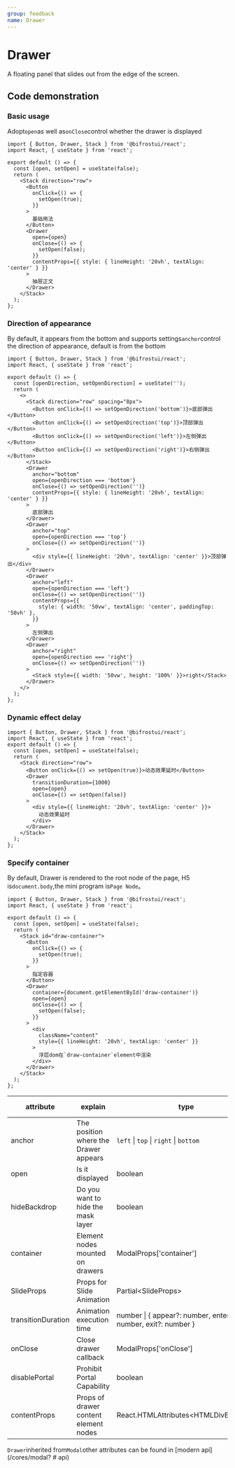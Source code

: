 ```yaml
---
group: feedback
name: Drawer
---
```


# Drawer

A floating panel that slides out from the edge of the screen.

## Code demonstration

### Basic usage

Adopt`open`as well as`onClose`control whether the drawer is displayed

```tsx
import { Button, Drawer, Stack } from '@bifrostui/react';
import React, { useState } from 'react';

export default () => {
  const [open, setOpen] = useState(false);
  return (
    <Stack direction="row">
      <Button
        onClick={() => {
          setOpen(true);
        }}
      >
        基础用法
      </Button>
      <Drawer
        open={open}
        onClose={() => {
          setOpen(false);
        }}
        contentProps={{ style: { lineHeight: '20vh', textAlign: 'center' } }}
      >
        抽屉正文
      </Drawer>
    </Stack>
  );
};
```

### Direction of appearance

By default, it appears from the bottom and supports settings`anchor`control the direction of appearance, default is from the bottom

```tsx
import { Button, Drawer, Stack } from '@bifrostui/react';
import React, { useState } from 'react';

export default () => {
  const [openDirection, setOpenDirection] = useState('');
  return (
    <>
      <Stack direction="row" spacing="8px">
        <Button onClick={() => setOpenDirection('bottom')}>底部弹出</Button>
        <Button onClick={() => setOpenDirection('top')}>顶部弹出</Button>
        <Button onClick={() => setOpenDirection('left')}>左侧弹出</Button>
        <Button onClick={() => setOpenDirection('right')}>右侧弹出</Button>
      </Stack>
      <Drawer
        anchor="bottom"
        open={openDirection === 'bottom'}
        onClose={() => setOpenDirection('')}
        contentProps={{ style: { lineHeight: '20vh', textAlign: 'center' } }}
      >
        底部弹出
      </Drawer>
      <Drawer
        anchor="top"
        open={openDirection === 'top'}
        onClose={() => setOpenDirection('')}
      >
        <div style={{ lineHeight: '20vh', textAlign: 'center' }}>顶部弹出</div>
      </Drawer>
      <Drawer
        anchor="left"
        open={openDirection === 'left'}
        onClose={() => setOpenDirection('')}
        contentProps={{
          style: { width: '50vw', textAlign: 'center', paddingTop: '50vh' },
        }}
      >
        左侧弹出
      </Drawer>
      <Drawer
        anchor="right"
        open={openDirection === 'right'}
        onClose={() => setOpenDirection('')}
      >
        <Stack style={{ width: '50vw', height: '100%' }}>right</Stack>
      </Drawer>
    </>
  );
};
```

### Dynamic effect delay

```tsx
import { Button, Drawer, Stack } from '@bifrostui/react';
import React, { useState } from 'react';
export default () => {
  const [open, setOpen] = useState(false);
  return (
    <Stack direction="row">
      <Button onClick={() => setOpen(true)}>动态效果延时</Button>
      <Drawer
        transitionDuration={1000}
        open={open}
        onClose={() => setOpen(false)}
      >
        <div style={{ lineHeight: '20vh', textAlign: 'center' }}>
          动态效果延时
        </div>
      </Drawer>
    </Stack>
  );
};
```

### Specify container

By default, Drawer is rendered to the root node of the page, H5 is`document.body`,the mini program is`Page Node`。

```tsx
import { Button, Drawer, Stack } from '@bifrostui/react';
import React, { useState } from 'react';

export default () => {
  const [open, setOpen] = useState(false);
  return (
    <Stack id="draw-container">
      <Button
        onClick={() => {
          setOpen(true);
        }}
      >
        指定容器
      </Button>
      <Drawer
        container={document.getElementById('draw-container')}
        open={open}
        onClose={() => {
          setOpen(false);
        }}
      >
        <div
          className="content"
          style={{ lineHeight: '20vh', textAlign: 'center' }}
        >
          浮层dom在`draw-container`element中渲染
        </div>
      </Drawer>
    </Stack>
  );
};
```

| attribute          | explain                               | type                                                         | Default value   |
| ------------------ | ------------------------------------- | ------------------------------------------------------------ | --------------- |
| anchor             | The position where the Drawer appears | `left` \| `top` \| `right` \| `bottom`                       | `text`          |
| open               | Is it displayed                       | boolean                                                      | false           |
| hideBackdrop       | Do you want to hide the mask layer    | boolean                                                      | false           |
| container          | Element nodes mounted on drawers      | ModalProps['container']                                      | Pages and Nodes |
| SlideProps         | Props for Slide Animation             | Partial<SlideProps\>                                         | -               |
| transitionDuration | Animation execution time              | number \| { appear?: number, enter?: number, exit?: number } | -               |
| onClose            | Close drawer callback                 | ModalProps['onClose']                                        | -               |
| disablePortal      | Prohibit Portal Capability            | boolean                                                      | false           |
| contentProps       | Props of drawer content element nodes | React.HTMLAttributes<HTMLDivElement\>                        | -               |

`Drawer`inherited from`Modal`other attributes can be found in [modern api] (/cores/modal? # api)

